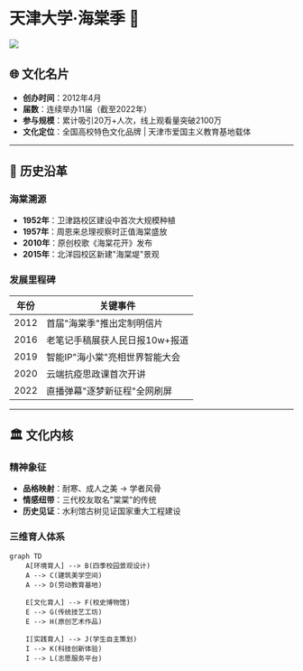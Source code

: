 # 天津大学·海棠季 🌸

![](https://wiki.tjubot.cn/usr/uploads/2025/04/1633128704.webp) <!-- 可替换实际宣传图 -->

## 🌐 文化名片
- **创办时间**：2012年4月  
- **届数**：连续举办11届（截至2022年）  
- **参与规模**：累计吸引20万+人次，线上观看量突破2100万  
- **文化定位**：全国高校特色文化品牌 | 天津市爱国主义教育基地载体  

---

## 📜 历史沿革

### 海棠溯源
- **1952年**：卫津路校区建设中首次大规模种植  
- **1957年**：周恩来总理视察时正值海棠盛放  
- **2010年**：原创校歌《海棠花开》发布  
- **2015年**：北洋园校区新建"海棠堤"景观  

### 发展里程碑
| 年份 | 关键事件 |
|------|----------|
| 2012 | 首届"海棠季"推出定制明信片 |
| 2016 | 老笔记手稿展获人民日报10w+报道 |
| 2019 | 智能IP"海小棠"亮相世界智能大会 |
| 2020 | 云端抗疫思政课首次开讲 |
| 2022 | 直播弹幕"逐梦新征程"全网刷屏 |

---

## 🏛 文化内核

### 精神象征
- **品格映射**：耐寒、成人之美 → 学者风骨  
- **情感纽带**：三代校友取名"棠棠"的传统  
- **历史见证**：水利馆古树见证国家重大工程建设  

### 三维育人体系
```mermaid
graph TD
    A[环境育人] --> B(四季校园景观设计)
    A --> C(建筑美学空间)
    A --> D(劳动教育基地)
    
    E[文化育人] --> F(校史博物馆)
    E --> G(传统技艺工坊)
    E --> H(原创艺术作品)
    
    I[实践育人] --> J(学生自主策划)
    I --> K(科技创新体验)
    I --> L(志愿服务平台)
